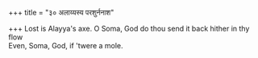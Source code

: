 +++
title = "३० अलाय्यस्य परशुर्ननाश"

+++
Lost is Alayya's axe. O Soma, God do thou send it back hither in thy flow  
     Even, Soma, God, if 'twere a mole.